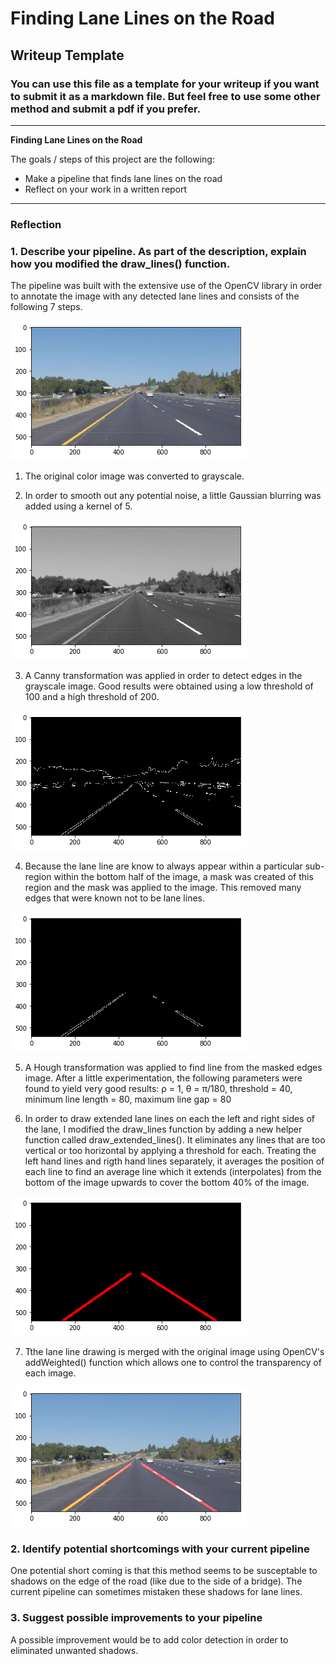 # **Finding Lane Lines on the Road** 

## Writeup Template

### You can use this file as a template for your writeup if you want to submit it as a markdown file. But feel free to use some other method and submit a pdf if you prefer.

---

**Finding Lane Lines on the Road**

The goals / steps of this project are the following:
* Make a pipeline that finds lane lines on the road
* Reflect on your work in a written report


[//]: # (Image References)

[image0]: ./test_images_output/original.png "Original Image"
[image1]: ./test_images_output/blurred.png "Blurred Grayscale Image"
[image2]: ./test_images_output/canny.png "Canny Transformation"
[image3]: ./test_images_output/masked.png "Region Mask Applied"
[image4]: ./test_images_output/extended_lines.png "Average Lane Lines"
[image5]: ./test_images_output/final.png "Final Image"

---

### Reflection

### 1. Describe your pipeline. As part of the description, explain how you modified the draw_lines() function.


The pipeline was built with the extensive use of the OpenCV library in order to annotate the image with any detected lane lines and consists of the following 7 steps.

![Original Image][image0]


1.  The original color image was converted to grayscale.


2.  In order to smooth out any potential noise, a little Gaussian blurring was added using a kernel of 5.

![Blurred Grayscale Image][image1]

3.  A Canny transformation was applied in order to detect edges in the grayscale image.  Good results were obtained using a low threshold of 100 and a high threshold of 200.

![Edge Detection][image2]

4.  Because the lane line are know to always appear within a particular sub-region within the bottom half of the image, a mask was created of this region and the mask was applied to the image.  This removed many edges that were known not to be lane lines.

![Region Masking][image3]

5.  A Hough transformation was applied to find line from the masked edges image.  After a little experimentation, the following parameters were found to yield very good results:  ρ = 1, θ = π/180, threshold = 40, minimum line length = 80, maximum line gap = 80


6.  In order to draw extended lane lines on each the left and right sides of the lane, I modified the draw_lines function by adding a new helper function called draw_extended_lines().  It eliminates any lines that are too vertical or too horizontal by applying a threshold for each.  Treating the left hand lines and rigth hand lines separately, it averages the position of each line to find an average line which it extends (interpolates) from the bottom of the image upwards to cover the bottom 40% of the image.

![Lane Lines][image4]

7. Tthe lane line drawing is merged with the original image using OpenCV's addWeighted() function which allows one to control the transparency of each image.

![Final Image][image5]


### 2. Identify potential shortcomings with your current pipeline

One potential short coming is that this method seems to be susceptable to shadows on the edge of the road (like due to the side of a bridge).  The current pipeline can sometimes mistaken these shadows for lane lines.


### 3. Suggest possible improvements to your pipeline

A possible improvement would be to add color detection in order to eliminated unwanted shadows.
